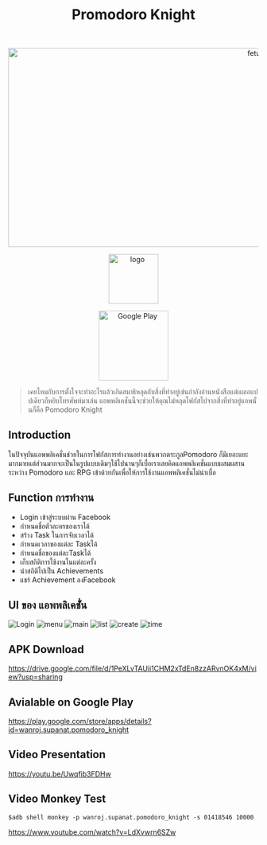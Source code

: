 <h1 align="center"> Promodoro Knight </h1> <br>
<p align="center">
    <a href="https://play.google.com/store/apps/details?id=wanroj.supanat.pomodoro_knight">
    <img src="https://github.com/mildminihi/final_project_android/blob/master/art/featuregp.png" alt="feturephoto" height="400" width="1024">
    </a>
</p>

<p align="center">
    <img alt="logo" title="Google Play" src="https://github.com/mildminihi/final_project_android/blob/master/art/logo_final.png" height="100" width="100">
</p>
<p align="center">
  <a href="https://play.google.com/store/apps/details?id=wanroj.supanat.pomodoro_knight">
    <img alt="Google Play" title="Google Play" src="http://i.imgur.com/mtGRPuM.png" width="140">
  </a>
</p>

> เคยไหมกับการตั้งใจจะทำอะไรแล้วเกิดสมาธิหลุดกับสิ่งที่ทำอยู่เช่นกำลังอ่านหนังสือแต่เผลอแปปเดียวก็หยิบโทรศัพท์มาเล่น
> แอพพลิเคชั่นนี้จะช่วยให้คุณไม่หลุดโฟกัสไปจากสิ่งที่ทำอยู่แอพนั้นก็คือ Pomodoro Knight

## Introduction
   ในปัจจุบันแอพพลิเคชั่นช่วยในการโฟกัสการทำงานอย่างเช่นพวกตระกูลPomodoro ก็มีเยอะแยะมากมายแต่ส่วนมากจะเป็นในรูปแบบเดิมๆใช้ไปนานๆก็เบื่อเราเลยคิดแอพพลิเคชั่นแบบผสมผสานระหว่าง Pomodoro และ RPG เข้าด้วยกันเพื่อให้การใช้งานแอพพลิเคชั่นไม่น่าเบื่อ

## Function การทำงาน
* Login เข้าสู่ระบบผ่าน Facebook
* กำหนดชื่อตัวละครของเราได้
* สร้าง Task ในการจับเวลาได้
* กำหนดเวลาของแต่ละ Taskได้
* กำหนดชื่อของแต่ละTaskได้
* เก็บสถิติการใช้งานในแต่ละครั้ง
* นำสถิติไปเป็น Achievements
* แชร์ Achievement ลงFacebook

## UI ของ แอพพลิเคชั่่น
![Login](https://github.com/mildminihi/final_project_android/blob/master/art/login.PNG)
![menu](https://github.com/mildminihi/final_project_android/blob/master/art/menu.PNG)
![main](https://github.com/mildminihi/final_project_android/blob/master/art/main.PNG)
![list](https://github.com/mildminihi/final_project_android/blob/master/art/listfirst.PNG)
![create](https://github.com/mildminihi/final_project_android/blob/master/art/create.PNG)
![time](https://github.com/mildminihi/final_project_android/blob/master/art/timerhave.PNG)

## APK Download
https://drive.google.com/file/d/1PeXLvTAUii1CHM2xTdEn8zzARvnOK4xM/view?usp=sharing

## Avialable on Google Play
https://play.google.com/store/apps/details?id=wanroj.supanat.pomodoro_knight

## Video Presentation
https://youtu.be/Uwqfib3FDHw

## Video Monkey Test
    $adb shell monkey -p wanroj.supanat.pomodoro_knight -s 01418546 10000
https://www.youtube.com/watch?v=LdXvwrn6SZw
